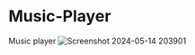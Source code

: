 # Music-Player
Music player
![Screenshot 2024-05-14 203901](https://github.com/KaranPrajapati20/Music-Player/assets/123754898/66046eb5-74e4-4147-8f20-c2f28978b189)
